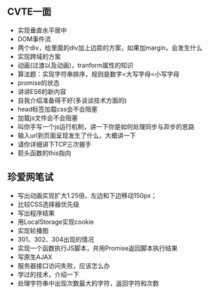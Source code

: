 ## CVTE一面

- 实现垂直水平居中
- DOM事件流
- 两个div，给里面的div加上边距的方案，如果加margin，会发生什么
- 实现跨域的方案
- 动画(过渡以及动画)，tranform属性的知识
- 算法题：实现字符串排序，规则是数字<大写字母<小写字母
- promise的状态
- 讲讲ES6的新内容
- 自我介绍准备得不好(多谈谈技术方面的)
- head标签加载css会不会阻塞
- 加载js文件会不会阻塞
- 叫你手写一个js运行机制，讲一下你是如何处理同步与异步的思路
- 输入url到页面呈现发生了什么，大概讲一下
- 请你详细讲下TCP三次握手
- 箭头函数的this指向

## 珍爱网笔试

- 写出动画实现扩大1.25倍，左边和下边移动150px；
- 比较CSS选择器优先级
- 写出程序结果
- 用LocalStorage实现cookie
- 实现轮播图
- 301、302、304出现的情况
- 实现一个函数执行JS脚本，并用Promise返回脚本执行结果
- 写原生AJAX
- 服务器接口访问失败，应该怎么办
- 学过的技术，介绍一下
- 处理字符串中出现次数最大的字符，返回字符和次数